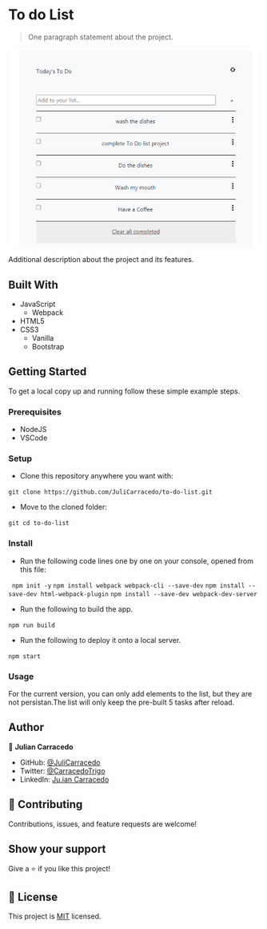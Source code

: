 # To do List

> One paragraph statement about the project.

![screenshot](./lib/snapshot.PNG)

Additional description about the project and its features.

## Built With

- JavaScript
    - Webpack
- HTML5
- CSS3
    - Vanilla
    - Bootstrap

## Getting Started

To get a local copy up and running follow these simple example steps.

### Prerequisites

- NodeJS
- VSCode

### Setup
- Clone this repository anywhere you want with:

```git clone https://github.com/JuliCarracedo/to-do-list.git```

- Move to the cloned folder:

```git cd to-do-list```

### Install

- Run the following code lines one by one on your console, opened from this file:

``` npm init -y```
```npm install webpack webpack-cli --save-dev```
```npm install --save-dev html-webpack-plugin```
```npm install --save-dev webpack-dev-server```

- Run the following to build the app.

```npm run build```

- Run the following to deploy it onto a local server.

```npm start```
### Usage
 For the current version, you can only add elements to the list, but they are not persistan.The list will only keep the pre-built 5 tasks after reload.

## Author

👤 **Julian Carracedo**

- GitHub: [@JuliCarracedo](https://github.com/JuliCarracedo)
- Twitter: [@CarracedoTrigo](https://twitter.com/CarracedoTrigo)
- LinkedIn: [Ju.ian Carracedo](https://linkedin.com/in/julian-carracedo)

## 🤝 Contributing

Contributions, issues, and feature requests are welcome!

## Show your support

Give a ⭐️ if you like this project!

## 📝 License

This project is [MIT](./MIT.md) licensed.